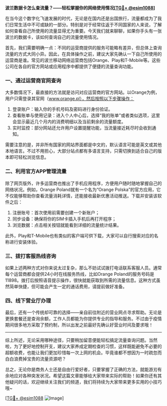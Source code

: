 **波兰数据卡怎么查流量？——轻松掌握你的网络使用情况[[TG💪+ @esim1088](https://t.me/s/esim1088)]**

在当今这个数字化飞速发展的时代，无论是在国内还是出国旅行，流量都成为了我们日常生活中不可或缺的一部分。特别是对于经常往返于不同国家的人来说，了解如何查看自己所使用的流量显得尤为重要。今天我们就来聊聊，如果你手头有一张波兰的数据卡，该如何查询自己的流量使用情况。

首先，我们需要明确一点：不同的运营商提供的服务可能略有差异，但总体上查询流量的方式大同小异。因此，在具体操作之前，建议大家先确认一下自己所使用的运营商是谁。常见的波兰移动网络运营商包括Orange、Play和T-Mobile等。这些公司在各自的官方网站或应用程序中都提供了便捷的流量查询功能。

### 一、通过运营商官网查询

大多数情况下，最直接的方法就是访问对应运营商的官方网站。以Orange为例，用户只需登录其官网（www.orange.pl），然后按照以下步骤操作：

1. 登录账户：输入你的手机号码及密码进行身份验证。
2. 查看账单与使用记录：进入个人中心后，选择“我的账单”或者类似选项，这里会显示最近几个月内的消费明细以及当前剩余的流量额度。
3. 实时监控：部分网站还允许用户设置提醒功能，当流量接近耗尽时会收到通知。

需要注意的是，并非所有国家的网站界面都是中文的，默认语言可能是英文或其他本地语言。不过不用担心，大部分站点都有多语言支持，只需切换到适合自己的版本即可轻松浏览信息。

### 二、利用官方APP管理流量

除了网页版外，许多运营商也推出了手机应用程序，方便用户随时随地掌握自己的网络状况。例如，Orange Poland就有一个名为“Orange Polska”的官方应用，它不仅能够帮助你查看流量消耗详情，还能接收最新优惠活动推送。下载并安装该软件之后：

1. 注册账号：首次使用前需要创建一个新账户；
2. 同步设备：确保将你的SIM卡插入手机后再打开程序；
3. 浏览数据：点击相关按钮就能看到详细的流量统计结果。

此外，Play和T-Mobile也有类似的客户端可供下载，大家可以自行搜索对应的名称进行安装体验。

### 三、拨打客服热线咨询

如果上述两种方式对你来说太过复杂，那么不妨试试拨打电话联系客服人员。通常每个运营商都会提供24小时在线服务热线，比如Orange Poland的服务号码是11898。拨打后按照语音提示操作，很快就能获取到所需的流量信息。这种方式虽然简单快捷，但可能会产生一定的通话费用，请提前做好准备。

### 四、线下营业厅办理

最后，还有一个传统却可靠的选择——亲自前往附近的营业网点寻求帮助。无论是更换套餐还是查询余额，工作人员都能为你提供专业的指导和服务。不过由于疫情期间很多地方采取了预约制，所以出发之前最好先确认好营业时间及要求哦！

---

综上所述，无论采用哪种途径，只要稍加留意便能轻松搞定流量查询问题。当然啦，为了更好地控制开支，建议大家养成定期检查的习惯，这样既能避免不必要的超额收费，也能让我们更加珍惜每一次上网的机会。毕竟谁都不想因为一时疏忽而白白浪费掉宝贵的流量资源吧？

总之，无论你是商务人士还是自由行爱好者，只要掌握了正确的方法，就能游刃有余地应对各种突发状况。希望这篇文章能够给大家带来实际的帮助！如果你还有其他疑问的话，欢迎继续关注我们的频道，我们将持续为大家带来更多实用的小技巧哦~

[[TG💪+ @esim1088](https://t.me/s/esim1088) ![Image](https://i.postimg.cc/4NQfJmqS/Snipaste-2025-05-13-00-14-12.png)]